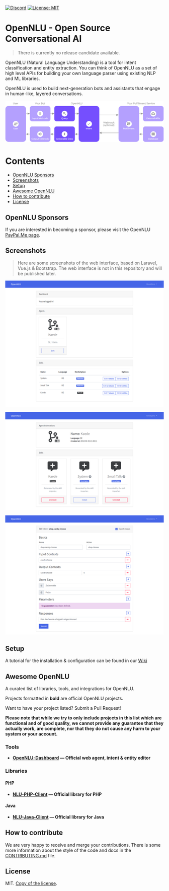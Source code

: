 [![Discord](https://discordapp.com/api/guilds/373468864098336768/embed.png)](https://discord.gg/qsxVMNg)
[![License: MIT](https://img.shields.io/github/license/opennlu/opennlu.svg)](https://opensource.org/licenses/MIT)

# OpenNLU - Open Source Conversational AI

> There is currently no release candidate available.

OpenNLU (Natural Language Understanding) is a tool for intent classification and entity extraction. You can think of OpenNLU as a set of high level APIs for building your own language parser using existing NLP and ML libraries.

OpenNLU is used to build next-generation bots and assistants that engage in human-like, layered conversations.

![OpenNLU Overview](docs/assets/images/opennlu-2021.png)

# Contents

- [OpenNLU Sponsors](#opennlu-sponsors) 
- [Screenshots](#screenshots) 
- [Setup](#setup)
- [Awesome OpenNLU](#awesome-opennlu)
- [How to contribute](#how-to-contribute)
- [License](#license)

## OpenNLU Sponsors

If you are interested in becoming a sponsor, please visit the OpenNLU [PayPal.Me page](https://www.paypal.me/preussio).

## Screenshots

> Here are some screenshots of the web interface, based on Laravel, Vue.js & Bootstrap. The web interface is not in this repository and will be published later.

![OpenNLU Web - Home](docs/assets/images/screenshot-opennlu-index.png)

![OpenNLU Web - Agent Information](docs/assets/images/screenshot-opennlu-agent.png)

![OpenNLU Web - Intent Editor](docs/assets/images/screenshot-opennlu-intent.png)

## Setup

A tutorial for the installation & configuration can be found in our [Wiki](https://github.com/GhostZero/OpenNLU/wiki)

## Awesome OpenNLU

A curated list of libraries, tools, and integrations for OpenNLU.

Projects formatted in **bold** are official OpenNLU projects.

Want to have your project listed? Submit a Pull Request!

**Please note that while we try to only include projects in this list which are
functional and of good quality, we cannot provide any guarantee that they actually
work, are complete, nor that they do not cause any harm to your system or your account.**

### Tools

* **[OpenNLU-Dashboard](https://github.com/GhostZero/OpenNLU-Dashboard) — Official web agent, intent & entity editor**

### Libraries

#### PHP

* **[NLU-PHP-Client](https://git.preuss.io/KaedeAI/NLU-PHP-Client) — Official library for PHP**

#### Java

* **[NLU-Java-Client](https://git.preuss.io/KaedeAI/NLU-Java-Client) — Official library for Java**

## How to contribute

We are very happy to receive and merge your contributions. There is some more information about the style of the code and docs in the [CONTRIBUTING.md](CONTRIBUTING.md) file.

## License

MIT. [Copy of the license](LICENSE).
